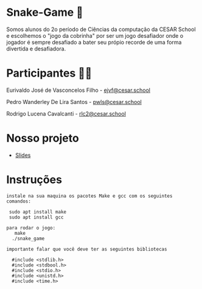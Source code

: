 # Snake-Game :snake:
Somos alunos do 2o período de Ciências da computação da CESAR School e escolhemos o "jogo da cobrinha" por ser um jogo desafiador onde o jogador é sempre desafiado a bater seu própio recorde de uma forma divertida e desafiadora.

# Participantes 👨‍💻 

Eurivaldo José de Vasconcelos Filho - ejvf@cesar.school

Pedro Wanderley De Lira Santos - pwls@cesar.school

Rodrigo Lucena Cavalcanti - rlc2@cesar.school

# Nosso projeto 
 
 - [Slides](https://www.canva.com/design/DAFy132J5P0/Bhs7qD0wDGlsqxbX53_DEQ/view?utm_content=DAFy132J5P0&utm_campaign=designshare&utm_medium=link&utm_source=editor)

# Instruções 
```
instale na sua maquina os pacotes Make e gcc com os seguintes comandos: 

 sudo apt install make
 sudo apt install gcc

para rodar o jogo:
   make
  ./snake_game

importante falar que você deve ter as seguintes bibliotecas 

  #include <stdlib.h>
  #include <stdbool.h>
  #include <stdio.h>
  #include <unistd.h>
  #include <time.h>


  
